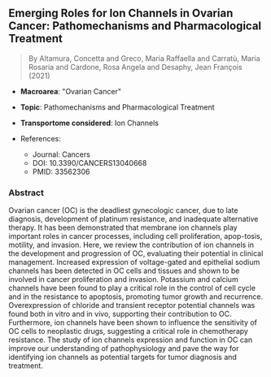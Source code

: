 ## Emerging Roles for Ion Channels in Ovarian Cancer: Pathomechanisms and Pharmacological Treatment

> By Altamura, Concetta and Greco, Maria Raffaella and Carratù, Maria Rosaria and Cardone, Rosa Angela and Desaphy, Jean François (2021)

- **Macroarea**: "Ovarian Cancer"
- **Topic**: Pathomechanisms and Pharmacological Treatment
- **Transportome considered**: Ion Channels

- References:
  - Journal: Cancers
  - DOI: 10.3390/CANCERS13040668
  - PMID: 33562306

### Abstract

Ovarian cancer (OC) is the deadliest gynecologic cancer, due to late diagnosis, development of platinum resistance, and inadequate alternative therapy. It has been demonstrated that membrane ion channels play important roles in cancer processes, including cell proliferation, apop-tosis, motility, and invasion. Here, we review the contribution of ion channels in the development and progression of OC, evaluating their potential in clinical management. Increased expression of voltage-gated and epithelial sodium channels has been detected in OC cells and tissues and shown to be involved in cancer proliferation and invasion. Potassium and calcium channels have been found to play a critical role in the control of cell cycle and in the resistance to apoptosis, promoting tumor growth and recurrence. Overexpression of chloride and transient receptor potential channels was found both in vitro and in vivo, supporting their contribution to OC. Furthermore, ion channels have been shown to influence the sensitivity of OC cells to neoplastic drugs, suggesting a critical role in chemotherapy resistance. The study of ion channels expression and function in OC can improve our understanding of pathophysiology and pave the way for identifying ion channels as potential targets for tumor diagnosis and treatment.

